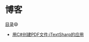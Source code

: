 # 博客 #
[目录](https://github.com/Heatwave/Blog/issues):smile:
* [用C#创建PDF文件:iTextSharp的应用](https://github.com/Heatwave/Blog/issues/1)
